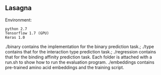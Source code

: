## Lasagna

Environment:

    python 2.7
    Tensorflow 1.7 (GPU)
    Keras 1.0
    
./binary contains the implementation for the binary prediction task.; ./type contains that for the interaction type prediction task.; ./regression contains that for the binding affinity prediction task. Each folder is attached with a run.sh to show how to run the evaluation program. ./embeddings contains pre-trained amino acid embeddings and the training script.

